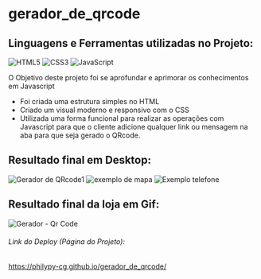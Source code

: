 # gerador_de_qrcode

## Linguagens e Ferramentas utilizadas no Projeto:

![HTML5](https://img.shields.io/badge/html5-%23E34F26.svg?style=for-the-badge&logo=html5&logoColor=white)
![CSS3](https://img.shields.io/badge/css3-%231572B6.svg?style=for-the-badge&logo=css3&logoColor=white)
![JavaScript](https://img.shields.io/badge/javascript-%23323330.svg?style=for-the-badge&logo=javascript&logoColor=%23F7DF1E)



O Objetivo deste projeto foi se aprofundar e aprimorar os conhecimentos em Javascript

- Foi criada uma estrutura simples no HTML
- Criado um visual moderno e responsivo com o CSS
- Utilizada uma forma funcional para realizar as operações com Javascript para que o cliente adicione qualquer link ou mensagem na aba para que seja gerado o QRcode.

## Resultado final em Desktop:

![Gerador de QRcode1](https://user-images.githubusercontent.com/119917190/218325142-ad2a7bf3-bee1-448d-ac17-c7bfc433eae4.jpg)
![exemplo de mapa](https://user-images.githubusercontent.com/119917190/218325169-23b2c954-e48a-4c24-8afe-c74f7397b9ef.jpg)
![Exemplo telefone](https://user-images.githubusercontent.com/119917190/218325201-a2839c02-db9c-419a-bfeb-3da0bb1a87be.jpg)

## Resultado final da loja em Gif:

![Gerador - Qr Code ](https://user-images.githubusercontent.com/119917190/218325415-fca16aaf-18da-49e8-ba1d-df505cb95e6c.gif)

###### Link do Deploy (Página do Projeto):
https://philypy-cg.github.io/gerador_de_qrcode/
